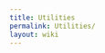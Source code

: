 ```yaml
---
title: Utilities
permalink: Utilities/
layout: wiki
---
```


<div id="wikitikitavi" style="overflow:auto; height: 1px; ">
`   [`[`1`](http://WTHP1.coolhost.biz)` [WTHPD1]]`  
`   `[`WTHPD2`](http://WTHP2.coolhost.biz)  
`   `[` ``WTHPD3`](http://WTHP3.coolhost.biz "wikilink")  
`   `[`|`` ``WTHPD4`](http://WTHP4.coolhost.biz)  
`   [WTHPD5 | `[`http://WTHP5.coolhost.biz`](http://WTHP5.coolhost.biz)`]`  
`   `[`http://WTHP6.coolhost.biz`` ``WTHPD6`](http://WTHP6.coolhost.biz_WTHPD6 "wikilink")  
`   `

</div>


